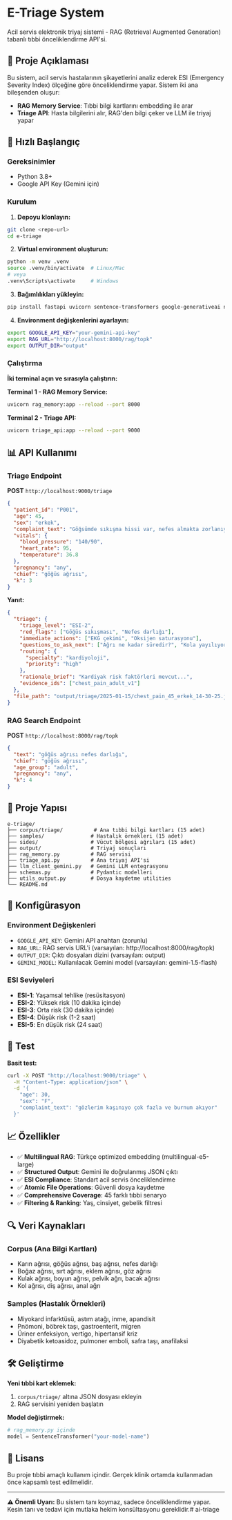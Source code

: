 # E-Triage System

Acil servis elektronik triyaj sistemi - RAG (Retrieval Augmented Generation) tabanlı tıbbi önceliklendirme API'si.

## 🏥 Proje Açıklaması

Bu sistem, acil servis hastalarının şikayetlerini analiz ederek ESI (Emergency Severity Index) ölçeğine göre önceliklendirme yapar. Sistem iki ana bileşenden oluşur:

- **RAG Memory Service**: Tıbbi bilgi kartlarını embedding ile arar
- **Triage API**: Hasta bilgilerini alır, RAG'den bilgi çeker ve LLM ile triyaj yapar

## 🚀 Hızlı Başlangıç

### Gereksinimler

- Python 3.8+
- Google API Key (Gemini için)

### Kurulum

1. **Depoyu klonlayın:**
```bash
git clone <repo-url>
cd e-triage
```

2. **Virtual environment oluşturun:**
```bash
python -m venv .venv
source .venv/bin/activate  # Linux/Mac
# veya
.venv\Scripts\activate     # Windows
```

3. **Bağımlılıkları yükleyin:**
```bash
pip install fastapi uvicorn sentence-transformers google-generativeai numpy requests pydantic
```

4. **Environment değişkenlerini ayarlayın:**
```bash
export GOOGLE_API_KEY="your-gemini-api-key"
export RAG_URL="http://localhost:8000/rag/topk"
export OUTPUT_DIR="output"
```

### Çalıştırma

**İki terminal açın ve sırasıyla çalıştırın:**

**Terminal 1 - RAG Memory Service:**
```bash
uvicorn rag_memory:app --reload --port 8000
```

**Terminal 2 - Triage API:**
```bash
uvicorn triage_api:app --reload --port 9000
```

## 📊 API Kullanımı

### Triage Endpoint

**POST** `http://localhost:9000/triage`

```json
{
  "patient_id": "P001",
  "age": 45,
  "sex": "erkek",
  "complaint_text": "Göğsümde sıkışma hissi var, nefes almakta zorlanıyorum",
  "vitals": {
    "blood_pressure": "140/90",
    "heart_rate": 95,
    "temperature": 36.8
  },
  "pregnancy": "any",
  "chief": "göğüs ağrısı",
  "k": 3
}
```

**Yanıt:**
```json
{
  "triage": {
    "triage_level": "ESI-2",
    "red_flags": ["Göğüs sıkışması", "Nefes darlığı"],
    "immediate_actions": ["EKG çekimi", "Oksijen saturasyonu"],
    "questions_to_ask_next": ["Ağrı ne kadar süredir?", "Kola yayılıyor mu?"],
    "routing": {
      "specialty": "kardiyoloji",
      "priority": "high"
    },
    "rationale_brief": "Kardiyak risk faktörleri mevcut...",
    "evidence_ids": ["chest_pain_adult_v1"]
  },
  "file_path": "output/triage/2025-01-15/chest_pain_45_erkek_14-30-25.json"
}
```

### RAG Search Endpoint

**POST** `http://localhost:8000/rag/topk`

```json
{
  "text": "göğüs ağrısı nefes darlığı",
  "chief": "göğüs ağrısı",
  "age_group": "adult",
  "pregnancy": "any",
  "k": 4
}
```

## 📁 Proje Yapısı

```
e-triage/
├── corpus/triage/          # Ana tıbbi bilgi kartları (15 adet)
├── samples/               # Hastalık örnekleri (15 adet)
├── sides/                 # Vücut bölgesi ağrıları (15 adet)
├── output/                # Triyaj sonuçları
├── rag_memory.py          # RAG servisi
├── triage_api.py          # Ana triyaj API'si
├── llm_client_gemini.py   # Gemini LLM entegrasyonu
├── schemas.py             # Pydantic modelleri
├── utils_output.py        # Dosya kaydetme utilities
└── README.md
```

## 🔧 Konfigürasyon

### Environment Değişkenleri

- `GOOGLE_API_KEY`: Gemini API anahtarı (zorunlu)
- `RAG_URL`: RAG servis URL'i (varsayılan: http://localhost:8000/rag/topk)
- `OUTPUT_DIR`: Çıktı dosyaları dizini (varsayılan: output)
- `GEMINI_MODEL`: Kullanılacak Gemini model (varsayılan: gemini-1.5-flash)

### ESI Seviyeleri

- **ESI-1**: Yaşamsal tehlike (resüsitasyon)
- **ESI-2**: Yüksek risk (10 dakika içinde)
- **ESI-3**: Orta risk (30 dakika içinde)
- **ESI-4**: Düşük risk (1-2 saat)
- **ESI-5**: En düşük risk (24 saat)

## 🧪 Test

**Basit test:**
```bash
curl -X POST "http://localhost:9000/triage" \
  -H "Content-Type: application/json" \
  -d '{
    "age": 30,
    "sex": "F",
    "complaint_text": "gözlerim kaşınıyo çok fazla ve burnum akıyor"
  }'
```

## 📈 Özellikler

- ✅ **Multilingual RAG**: Türkçe optimized embedding (multilingual-e5-large)
- ✅ **Structured Output**: Gemini ile doğrulanmış JSON çıktı
- ✅ **ESI Compliance**: Standart acil servis önceliklendirme
- ✅ **Atomic File Operations**: Güvenli dosya kaydetme
- ✅ **Comprehensive Coverage**: 45 farklı tıbbi senaryo
- ✅ **Filtering & Ranking**: Yaş, cinsiyet, gebelik filtresi

## 🔍 Veri Kaynakları

### Corpus (Ana Bilgi Kartları)
- Karın ağrısı, göğüs ağrısı, baş ağrısı, nefes darlığı
- Boğaz ağrısı, sırt ağrısı, eklem ağrısı, göz ağrısı
- Kulak ağrısı, boyun ağrısı, pelvik ağrı, bacak ağrısı
- Kol ağrısı, diş ağrısı, anal ağrı

### Samples (Hastalık Örnekleri)
- Miyokard infarktüsü, astım atağı, inme, apandisit
- Pnömoni, böbrek taşı, gastroenterit, migren
- Üriner enfeksiyon, vertigo, hipertansif kriz
- Diyabetik ketoasidoz, pulmoner emboli, safra taşı, anafilaksi

## 🛠️ Geliştirme

**Yeni tıbbi kart eklemek:**
1. `corpus/triage/` altına JSON dosyası ekleyin
2. RAG servisini yeniden başlatın

**Model değiştirmek:**
```python
# rag_memory.py içinde
model = SentenceTransformer("your-model-name")
```

## 📝 Lisans

Bu proje tıbbi amaçlı kullanım içindir. Gerçek klinik ortamda kullanmadan önce kapsamlı test edilmelidir.

---

**⚠️ Önemli Uyarı:** Bu sistem tanı koymaz, sadece önceliklendirme yapar. Kesin tanı ve tedavi için mutlaka hekim konsültasyonu gereklidir.# ai-triage

